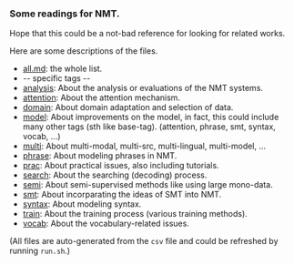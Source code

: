 <!--- nmt/README -->
### Some readings for NMT.

Hope that this could be a not-bad reference for looking for related works.

Here are some descriptions of the files.

* [all.md](all.md): the whole list.
* -- specific tags --
* [analysis](analysis.md): About the analysis or evaluations of the NMT systems.
* [attention](attention.md): About the attention mechanism.
* [domain](domain.md): About domain adaptation and selection of data.
* [model](model.md): About improvements on the model, in fact, this could include many other tags (sth like base-tag). (attention, phrase, smt, syntax, vocab, ...)
* [multi](multi.md): About multi-modal, multi-src, multi-lingual, multi-model, ...
* [phrase](phrase.md): About modeling phrases in NMT.
* [prac](prac.md): About practical issues, also including tutorials.
* [search](search.md): About the searching (decoding) process.
* [semi](semi.md): About semi-supervised methods like using large mono-data.
* [smt](smt.md): About incorparating the ideas of SMT into NMT.
* [syntax](syntax.md): About modeling syntax.
* [train](train.md): About the training process (various training methods).
* [vocab](vocab.md): About the vocabulary-related issues.

(All files are auto-generated from the `csv` file and could be refreshed by running `run.sh`.)

